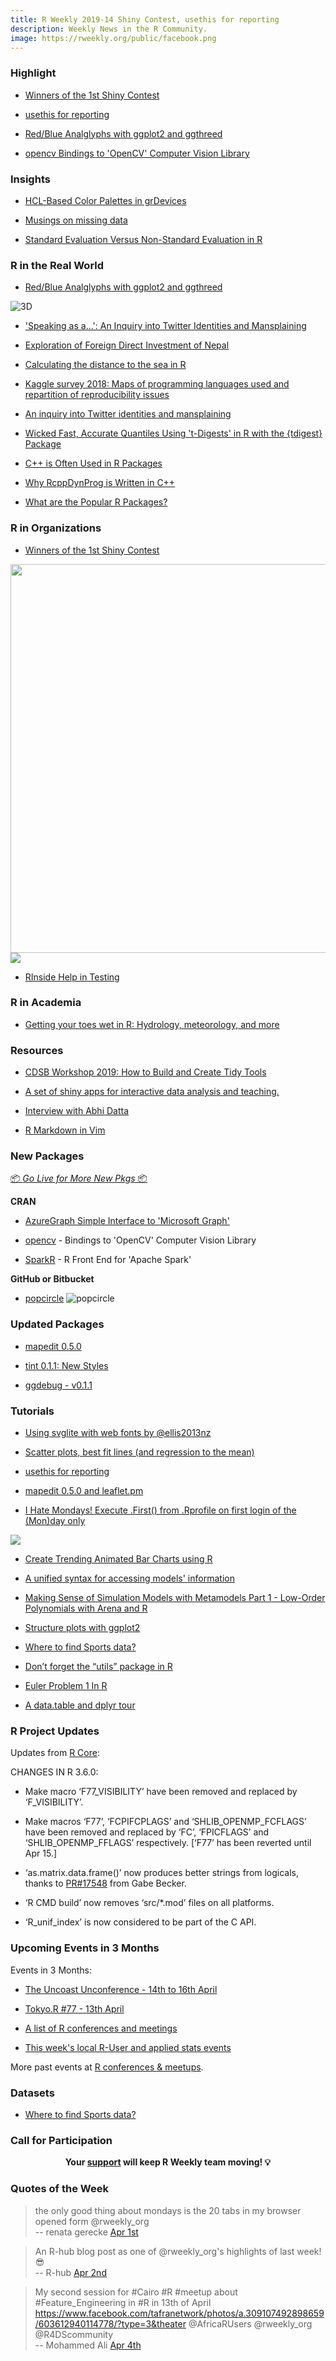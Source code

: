```yaml
---
title: R Weekly 2019-14 Shiny Contest, usethis for reporting
description: Weekly News in the R Community.
image: https://rweekly.org/public/facebook.png
---
```


###  Highlight

+ [Winners of the 1st Shiny Contest](https://blog.rstudio.com/2019/04/05/first-shiny-contest-winners/)

+ [usethis for reporting](https://sharla.party/posts/usethis-for-reporting/)

+ [Red/Blue Analglyphs with ggplot2 and ggthreed](https://coolbutuseless.github.io/2019/04/02/red-blue-analglyphs-with-ggplot2-and-ggthreed/)

+ [opencv Bindings to 'OpenCV' Computer Vision Library](https://cran.r-project.org/package=opencv)



### Insights

+ [HCL-Based Color Palettes in grDevices](https://developer.r-project.org/Blog/public/2019/04/01/hcl-based-color-palettes-in-grdevices/index.html)

+ [Musings on missing data](https://www.rdatagen.net/post/musings-on-missing-data/)

+ [Standard Evaluation Versus Non-Standard Evaluation in R](http://www.win-vector.com/blog/2019/04/standard-evaluation-versus-non-standard-evaluation-in-r/)


### R in the Real World

+ [Red/Blue Analglyphs with ggplot2 and ggthreed](https://coolbutuseless.github.io/2019/04/02/red-blue-analglyphs-with-ggplot2-and-ggthreed/)

![3D](https://cdn.jsdelivr.net/gh/rweekly/image@master/2019/14/animated-anaglyph.gif)

+ ['Speaking as a...': An Inquiry into Twitter Identities and Mansplaining](https://daranzolin.github.io/2019-03-29-twitter-identities/)

+ [Exploration of Foreign Direct Investment of Nepal](https://anjesh.github.io/doi/01-fdi-data_exploration.html)

+ [Calculating the distance to the sea in R](https://dominicroye.github.io/en/2019/calculating-the-distance-to-the-sea-in-r/)

+ [Kaggle survey 2018: Maps of programming languages used and repartition of reproducibility issues](https://statnmap.com/2019-03-20-kaggle-survey-2018-maps-of-languages-used-and-repartition-of-reproducibility-issues/)

+ [An inquiry into Twitter identities and mansplaining](https://daranzolin.github.io/2019-03-29-twitter-identities/)

+ [Wicked Fast, Accurate Quantiles Using 't-Digests' in R with the {tdigest} Package](https://rud.is/b/2019/04/03/wicked-fast-accurate-quantiles-using-t-digests-in-r-with-the-tdigest-package/)

+ [C++ is Often Used in R Packages](http://www.win-vector.com/blog/2019/04/c-is-often-used-in-r-packages/)

+ [Why RcppDynProg is Written in C++](http://www.win-vector.com/blog/2019/04/why-rcppdynprog-is-written-in-cpp/)

+ [What are the Popular R Packages?](http://www.win-vector.com/blog/2019/04/what-are-the-popular-r-packages/)

###  R in Organizations

+ [Winners of the 1st Shiny Contest](https://blog.rstudio.com/2019/04/05/first-shiny-contest-winners/)

<picture>
  <img src="https://cdn.jsdelivr.net/gh/rweekly/image@master/2019/14/2019-04-05-hex-game.gif" width="622">
  <img src="https://cdn.jsdelivr.net/gh/rweekly/image@master/2019/14/2019-04-05-cran-explorer.gif">
</picture>

+ [RInside Help in Testing](https://rviews.rstudio.com/2019/04/01/rinside-help-in-testing/)

###  R in Academia

+ [Getting your toes wet in R: Hydrology, meteorology, and more](https://ropensci.org/blog/2019/04/02/hydrology-task-view/)


###  Resources


+ [CDSB Workshop 2019: How to Build and Create Tidy Tools](https://comunidadbioinfo.github.io/post/building-tidy-tools-cdsb-runconf-2019/)

+ [A set of shiny apps for interactive data analysis and teaching. ](https://blog.rsquaredacademy.com/shiny-apps/)

+ [Interview with Abhi Datta](https://simplystatistics.org/2019/04/01/interview-with-abhi-datta/)

+ [R Markdown in Vim](https://uncmbbtrivia.netlify.com/post/2019/04/05/r-markdown-revisited/)

###  New Packages

<p class="added-hostname"><a href="https://rweekly.org/live" target="_blank" class="externalLink">📦 <i>Go Live for More New Pkgs</i> 📦</a></p>

**CRAN**


+ [AzureGraph   Simple Interface to 'Microsoft Graph'](https://cran.r-project.org/package=AzureGraph)

+ [opencv](https://cran.r-project.org/package=opencv) - Bindings to 'OpenCV' Computer Vision Library

+ [SparkR](https://cran.r-project.org/package=SparkR) - R Front End for 'Apache Spark'



**GitHub or Bitbucket**

+ [popcircle](https://github.com/rCarto/popcircle)
![popcircle](https://raw.githubusercontent.com/rCarto/popcircle/master/img/smallpop.png)


### Updated Packages

+ [mapedit 0.5.0](https://cran.r-project.org/web/packages/mapedit/index.html)

+ [tint 0.1.1: New Styles](http://dirk.eddelbuettel.com/blog/2019/04/01#tint_0.1.1)

+ [ggdebug - v0.1.1](https://coolbutuseless.github.io/2019/04/01/ggdebug-v0.1.1/)



###  Tutorials

+ [Using svglite with web fonts by @ellis2013nz](http://freerangestats.info/blog/2019/04/07/fonts-and-stuff)

+ [Scatter plots, best fit lines (and regression to the mean)](https://www.stevejburr.com/post/scatter-plots-and-best-fit-lines/)

+ [usethis for reporting](https://sharla.party/posts/usethis-for-reporting/)

+ [mapedit 0.5.0 and leaflet.pm](https://www.r-spatial.org/r/2019/03/31/mapedit_leafpm.html)

+ [I Hate Mondays! Execute .First() from .Rprofile on first login of the (Mon)day only](https://moldach.github.io/post/rprofile/)

![](https://i.ibb.co/CnG1jQz/fig1.png)

+ [Create Trending Animated Bar Charts using R](https://towardsdatascience.com/create-animated-bar-charts-using-r-31d09e5841da)

+ [A unified syntax for accessing models' information](https://easystats.github.io/blog/posts/insight_presentation/)

+ [Making Sense of Simulation Models with Metamodels Part 1 - Low-Order Polynomials with Arena and R](https://www.pedronl.com/post/making-sense-of-models-with-metamodels-low-order-polynomialss-with-arena-and-r/)

+ [Structure plots with ggplot2 ](https://luisdva.github.io/rstats/model-cluster-plots/)

+ [Where to find Sports data?](https://github.com/meysubb/Sports_Data_Reference)

+ [Don’t forget the “utils” package in R](https://theautomatic.net/2019/04/03/dont-forget-the-utils-package-in-r/)

+ [Euler Problem 1 In R](https://alastairrushworth.github.io/Euler-problem-1-in-R)

+ [A data.table and dplyr tour](https://atrebas.github.io/post/2019-03-03-datatable-dplyr/)

###  R Project Updates

Updates from [R Core](http://developer.r-project.org/blosxom.cgi/R-devel/NEWS):

CHANGES IN R 3.6.0:

+ Make macro ‘F77_VISIBILITY’ have been removed and replaced by ‘F_VISIBILITY’.

+ Make macros ‘F77’, ‘FCPIFCPLAGS’ and ‘SHLIB_OPENMP_FCFLAGS’ have been removed and replaced by ‘FC’, ‘FPICFLAGS’ and ‘SHLIB_OPENMP_FFLAGS’ respectively. [‘F77’ has been reverted until Apr 15.]

+ ‘as.matrix.data.frame()’ now produces better strings from logicals, thanks to [PR#17548](https://bugs.r-project.org/bugzilla3/show_bug.cgi?id=17548) from Gabe Becker.

+ ‘R CMD build’ now removes ‘src/*.mod’ files on all platforms.
+ ‘R_unif_index’ is now considered to be part of the C API.

###  Upcoming Events in 3 Months

Events in 3 Months:

+ [The Uncoast Unconference - 14th to 16th April](http://uuconf.rbind.io/)

+ [Tokyo.R #77 - 13th April](https://tokyor.connpass.com/event/125793/)

+ [A list of R conferences and meetings](https://jumpingrivers.github.io/meetingsR/events.html)

+ [This week's local R-User and applied stats events](https://community.rstudio.com/c/irl)

More past events at [R conferences & meetups](https://conf.rweekly.org).

### Datasets

+ [Where to find Sports data?](https://github.com/meysubb/Sports_Data_Reference)



###  Call for Participation


<p class="hide-support added-hostname support-rweekly" style="text-align: center;font-weight: bold;">Your <a class="non-visited externalLink" href="https://www.patreon.com/rweekly" onclick="pas(this)">support</a> will keep R Weekly team moving! 💡</p>

###  Quotes of the Week

> the only good thing about mondays is the 20 tabs in my browser opened form @rweekly_org </br>
> -- renata gerecke [Apr 1st](https://twitter.com/renatagerecke/status/1112734627918200834)

> An R-hub blog post as one of @rweekly_org's highlights of last week! :sunglasses: </br>
> -- R-hub [Apr 2nd](https://twitter.com/rhub_/status/1113064998920548353)

> My second session for #Cairo #R #meetup about #Feature_Engineering in #R in 13th of April
> https://www.facebook.com/tafranetwork/photos/a.309107492898659/603612940114778/?type=3&theater
> @AfricaRUsers  @rweekly_org @R4DScommunity </br>
> -- Mohammed Ali [Apr 4th](https://twitter.com/moh_fcis/status/1113479738994122752)


